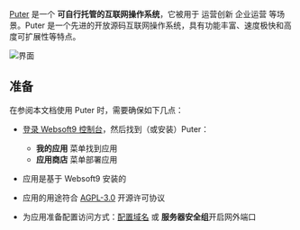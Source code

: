 [Puter](https://puter.com/) 是一个 **可自行托管的互联网操作系统**，它被用于 运营创新 企业运营  等场景。Puter 是一个先进的开放源码互联网操作系统，具有功能丰富、速度极快和高度可扩展性等特点。


![界面](https://libs.websoft9.com/Websoft9/DocsPicture/zh/puter/puter-gui-websoft9.png)


## 准备

在参阅本文档使用 Puter 时，需要确保如下几点：

- [登录 Websoft9 控制台](./login-console)，然后找到（或安装）Puter：
  - **我的应用** 菜单找到应用 
  - **应用商店** 菜单部署应用

- 应用是基于 Websoft9 安装的


- 应用的用途符合 [AGPL-3.0](https://opensource.org/licenses/AGPL-3.0) 开源许可协议


- 为应用准备配置访问方式：[配置域名](./domain-set) 或 **服务器安全组**开启网外端口